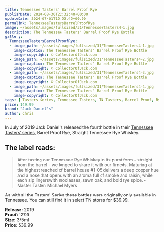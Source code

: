 ```yaml
---
title: Tennessee Tasters' Barrel Proof Rye
publishDate: 2020-08-30T22:32:40+00:00
updateDate: 2024-07-01T15:55:45+00:00
permalink: TennesseeTastersBarrelProofRye
image: ~/assets/images/fullsized/31/TennesseeTasters4-1.jpg
description: The Tennessee Tasters' Barrel Proof Rye Bottle
gallery:
  TennesseeTastersBarrelProofRye:
  - image_path: ~/assets/images/fullsized/31/TennesseeTasters4-1.jpg
    image-caption: The Tennessee Tasters' Barrel Proof Rye Bottle
    image-copyright: © CollectorOfJack.com
  - image_path: ~/assets/images/fullsized/31/TennesseeTasters4-2.jpg
    image-caption: The Tennessee Tasters' Barrel Proof Rye Bottle
    image-copyright: © CollectorOfJack.com
  - image_path: ~/assets/images/fullsized/31/TennesseeTasters4-3.jpg
    image-caption: The Tennessee Tasters' Barrel Proof Rye Bottle
    image-copyright: © CollectorOfJack.com
  - image_path: ~/assets/images/fullsized/31/TennesseeTasters4-4.jpg
    image-caption: The Tennessee Tasters' Barrel Proof Rye Bottle
    image-copyright: © CollectorOfJack.com
tags: [ Tasters Series, Tennessee Tasters, TN Tasters, Barrel Proof, Rye, Barrel Proof Rye, Distillery Series, Tasters ]
price: 149.99
brand: "Jack Daniel's"
author: chris
---
```

In July of 2019 Jack Daniel's released the fourth bottle in their [Tennessee Tasters' series](/series/tasters-distillery), Barrel Proof Rye, Straight Tennessee Rye Whiskey.

## The label reads:
> After tasting our Tennessee Rye Whiskey in its purst form - straight from the barrel - we longed to share it with our firneds. Maturing at the highest reached of barrel house #1-05 delivers a deep copper hue and a nose that opens with an aroma full of smoke and raisin, while each sip lingerswith moolasses, sawn oak, and bold rye spice. 
> \- Master Taster: Michael Myers
    
As with all the Tasters' Series these bottles were originally only available in Tennessee. You can still find it in select TN stores for $39.99.

**Release:** 2019  
**Proof:** 127.6  
**Size:** 375ml  
**Price:** $39.99  



